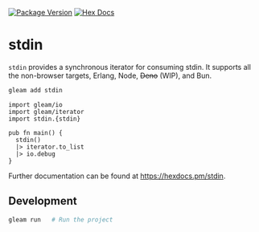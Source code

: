 [![Package Version](https://img.shields.io/hexpm/v/stdin)](https://hex.pm/packages/stdin)
[![Hex Docs](https://img.shields.io/badge/hex-docs-ffaff3)](https://hexdocs.pm/stdin/)

# stdin

`stdin` provides a synchronous iterator for consuming stdin. It supports all the non-browser targets, Erlang, Node, ~~Deno~~ (WIP), and Bun.

```sh
gleam add stdin
```

```gleam
import gleam/io
import gleam/iterator
import stdin.{stdin}

pub fn main() {
  stdin()
  |> iterator.to_list
  |> io.debug
}
```

Further documentation can be found at <https://hexdocs.pm/stdin>.

## Development

```sh
gleam run   # Run the project
```
